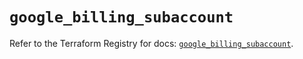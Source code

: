 # `google_billing_subaccount`

Refer to the Terraform Registry for docs: [`google_billing_subaccount`](https://registry.terraform.io/providers/hashicorp/google/6.23.0/docs/resources/billing_subaccount).
